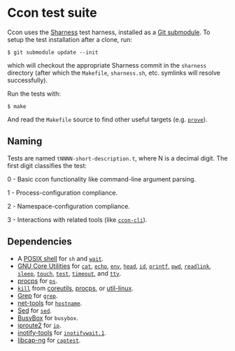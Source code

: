 # Ccon test suite

Ccon uses the [Sharness][] test harness, installed as a [Git
submodule][submodule].  To setup the test installation after a clone,
run:

    $ git submodule update --init

which will checkout the appropriate Sharness commit in the `sharness`
directory (after which the `Makefile`, `sharness.sh`, etc. symlinks
will resolve successfully).

Run the tests with:

    $ make

And read the `Makefile` source to find other useful targets
(e.g. [`prove`][prove]).

## Naming

Tests are named `tNNNN-short-description.t`, where N is a decimal
digit.  The first digit classifies the test:

0 - Basic ccon functionality like command-line argument parsing.

1 - Process-configuration compliance.

2 - Namespace-configuration compliance.

3 - Interactions with related tools (like
    [`ccon-cli`](../README.md#socket-communication)).

## Dependencies

* A [POSIX shell][sh.1] for `sh` and [`wait`][wait.1].
* [GNU Core Utilities][coreutils] for [`cat`][cat.1], [`echo`][echo.1],
  [`env`][env.1], [`head`][head.1], [`id`][id.1], [`printf`][printf.1],
  [`pwd`][pwd.1], [`readlink`][readlink.1], [`sleep`][sleep.1],
  [`touch`][touch.1], [`test`][test.1], [`timeout`][timeout.1], and
  [`tty`][tty.1].
* [procps][] for [`ps`][ps.1].
* [`kill`][kill.1] from [coreutils][], [procps][], or [util-linux][].
* [Grep][] for [`grep`][grep.1].
* [net-tools][] for [`hostname`][hostname.1].
* [Sed][] for [`sed`][sed.1].
* [BusyBox][] for `busybox`.
* [iproute2][] for [`ip`][ip.8].
* [inotify-tools][] for [`inotifywait.1`][inotifywait.1].
* [libcap-ng][] for [`captest`][captest.8].

[BusyBox]: http://www.busybox.net/
[coreutils]: https://www.gnu.org/software/coreutils/coreutils.html
[Grep]: https://www.gnu.org/software/grep/
[iproute2]: https://wiki.linuxfoundation.org/networking/iproute2
[inotify-tools]: https://github.com/rvoicilas/inotify-tools/wiki
[libcap-ng]: http://people.redhat.com/sgrubb/libcap-ng/
[net-tools]: http://net-tools.sourceforge.net/
[prove]: http://perldoc.perl.org/prove.html
[procps]: https://gitlab.com/procps-ng/procps
[sed]: http://sed.sourceforge.net/
[Sharness]: https://chriscool.github.io/sharness/
[submodule]: https://git-scm.com/docs/git-submodule
[util-linux]: https://www.kernel.org/pub/linux/utils/util-linux/

[cat.1]: http://pubs.opengroup.org/onlinepubs/9699919799/utilities/cat.html
[echo.1]: http://pubs.opengroup.org/onlinepubs/9699919799/utilities/echo.html
[env.1]: http://pubs.opengroup.org/onlinepubs/9699919799/utilities/env.html
[grep.1]: http://pubs.opengroup.org/onlinepubs/9699919799/utilities/grep.html
[head.1]: http://pubs.opengroup.org/onlinepubs/9699919799/utilities/head.html
[hostname.1]: http://man7.org/linux/man-pages/man1/hostname.1.html
[id.1]: http://pubs.opengroup.org/onlinepubs/9699919799/utilities/id.html
[inotifywait.1]: http://man7.org/linux/man-pages/man1/inotifywait.1.html
[kill.1]: http://pubs.opengroup.org/onlinepubs/9699919799/utilities/kill.html
[printf.1]: http://pubs.opengroup.org/onlinepubs/9699919799/utilities/printf.html
[ps.1]: http://pubs.opengroup.org/onlinepubs/9699919799/utilities/ps.html
[pwd.1]: http://pubs.opengroup.org/onlinepubs/9699919799/utilities/pwd.html
[sed.1]: http://pubs.opengroup.org/onlinepubs/9699919799/utilities/sed.html
[sh.1]: http://pubs.opengroup.org/onlinepubs/9699919799/utilities/sh.html
[sleep.1]: http://pubs.opengroup.org/onlinepubs/9699919799/utilities/sleep.html
[readlink.1]: http://man7.org/linux/man-pages/man1/readlink.1.html
[test.1]: http://pubs.opengroup.org/onlinepubs/9699919799/utilities/test.html
[timeout.1]: http://man7.org/linux/man-pages/man1/timeout.1.html
[touch.1]: http://pubs.opengroup.org/onlinepubs/9699919799/utilities/touch.html
[tty.1]: http://pubs.opengroup.org/onlinepubs/9699919799/utilities/tty.html
[wait.1]: http://pubs.opengroup.org/onlinepubs/9699919799/utilities/wait.html
[captest.8]: https://github.com/stevegrubb/libcap-ng/blob/v0.7.9/utils/captest.8
[ip.8]: https://git.kernel.org/pub/scm/network/iproute2/iproute2.git/tree/man/man8/ip.8?h=v4.2.0
